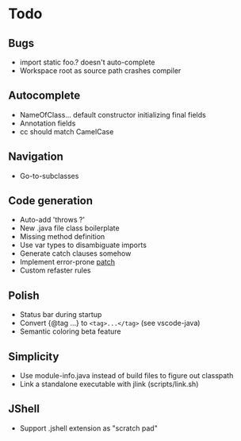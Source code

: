 # Todo

## Bugs
- import static foo.? doesn't auto-complete
- Workspace root as source path crashes compiler

## Autocomplete
- NameOfClass... default constructor initializing final fields
- Annotation fields
- cc should match CamelCase

## Navigation
- Go-to-subclasses

## Code generation
- Auto-add 'throws ?'
- New .java file class boilerplate
- Missing method definition
- Use var types to disambiguate imports
- Generate catch clauses somehow
- Implement error-prone [patch](https://errorprone.info/docs/patching)
- Custom refaster rules

## Polish
- Status bar during startup
- Convert {@tag ...} to `<tag>...</tag>` (see vscode-java)
- Semantic coloring beta feature

## Simplicity
- Use module-info.java instead of build files to figure out classpath
- Link a standalone executable with jlink (scripts/link.sh)

## JShell
- Support .jshell extension as "scratch pad"
